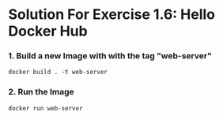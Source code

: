 # Solution For Exercise 1.6: Hello Docker Hub
### 1. Build a new Image with with the tag "web-server"
    docker build . -t web-server

### 2. Run the Image
    docker run web-server